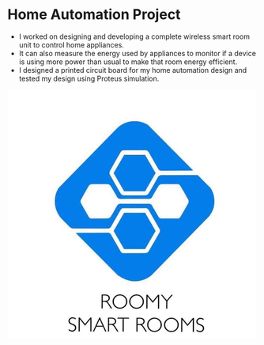 # Home Automation Project


* I worked on designing and developing a complete wireless smart room unit to control home appliances.
* It can also measure the energy used by appliances to monitor if a device is using more power than usual to make that room energy efficient.
* I designed a printed circuit board for my home automation design and tested my design using Proteus simulation.
 
<img src="./449617078_1393706667988225_3554220675374677545_n.jpg" width="1080" />
